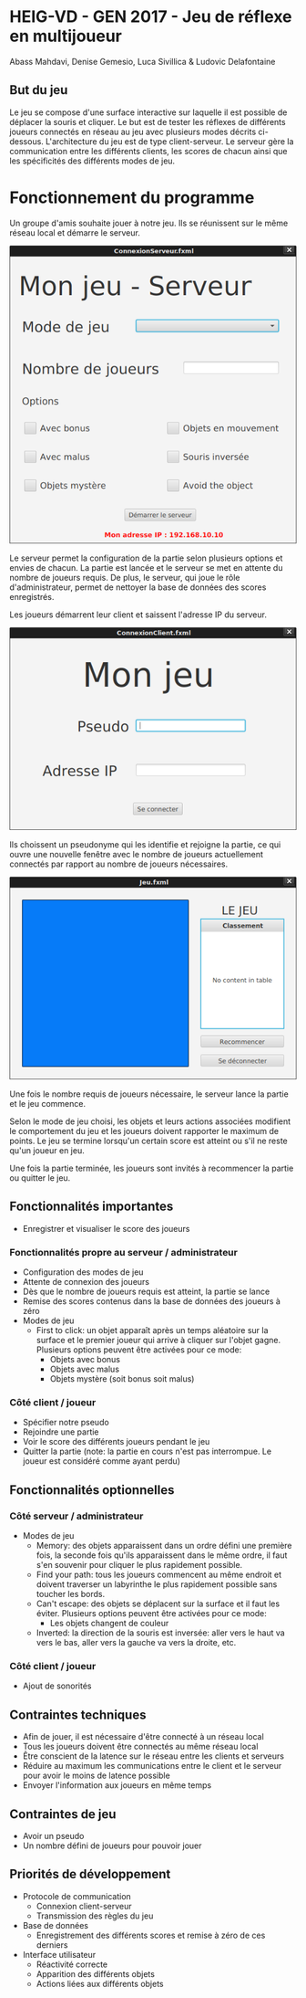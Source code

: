 # HEIG-VD - GEN 2017 - Jeu de réflexe en multijoueur

Abass Mahdavi, Denise Gemesio, Luca Sivillica & Ludovic Delafontaine

## But du jeu
Le jeu se compose d'une surface interactive sur laquelle il est possible de déplacer la souris et cliquer. Le but est de tester les réflexes de différents joueurs connectés en réseau au jeu avec plusieurs modes décrits ci-dessous. L'architecture du jeu est de type client-serveur. Le serveur gère la communication entre les différents clients, les scores de chacun ainsi que les spécificités des différents modes de jeu.

# Fonctionnement du programme
Un groupe d'amis souhaite jouer à notre jeu. Ils se réunissent sur le même réseau local et démarre le serveur.

![Interface du serveur](Mockups/Serveur.png)

Le serveur permet la configuration de la partie selon plusieurs options et envies de chacun. La partie est lancée et le serveur se met en attente du nombre de joueurs requis. De plus, le serveur, qui joue le rôle d'administrateur, permet de nettoyer la base de données des scores enregistrés.

Les joueurs démarrent leur client et saissent l'adresse IP du serveur.

![Interface du client](Mockups/Connexion.png)

Ils choissent un pseudonyme qui les identifie et rejoigne la partie, ce qui ouvre une nouvelle fenêtre avec le nombre de joueurs actuellement connectés par rapport au nombre de joueurs nécessaires.

![Interface de jeu](Mockups/Jeu.png)

Une fois le nombre requis de joueurs nécessaire, le serveur lance la partie et le jeu commence.

Selon le mode de jeu choisi, les objets et leurs actions associées modifient le comportement du jeu et les joueurs doivent rapporter le maximum de points. Le jeu se termine lorsqu'un certain score est atteint ou s'il ne reste qu'un joueur en jeu.

Une fois la partie terminée, les joueurs sont invités à recommencer la partie ou quitter le jeu.

## Fonctionnalités importantes
* Enregistrer et visualiser le score des joueurs

### Fonctionnalités propre au serveur / administrateur
* Configuration des modes de jeu
* Attente de connexion des joueurs
* Dès que le nombre de joueurs requis est atteint, la partie se lance
* Remise des scores contenus dans la base de données des joueurs à zéro
* Modes de jeu
    * First to click: un objet apparaît après un temps aléatoire sur la surface et le premier joueur qui arrive à cliquer sur l'objet gagne. Plusieurs options peuvent être activées pour ce mode:
        * Objets avec bonus
        * Objets avec malus
        * Objets mystère \(soit bonus soit malus\)

### Côté client / joueur
* Spécifier notre pseudo
* Rejoindre une partie
* Voir le score des différents joueurs pendant le jeu
* Quitter la partie (note: la partie en cours n'est pas interrompue. Le joueur est considéré comme ayant perdu)

## Fonctionnalités optionnelles
### Côté serveur / administrateur
* Modes de jeu
    * Memory: des objets apparaissent dans un ordre défini une première fois, la seconde fois qu'ils apparaissent dans le même ordre, il faut s'en souvenir pour cliquer le plus rapidement possible.
    * Find your path: tous les joueurs commencent au même endroit et doivent traverser un labyrinthe le plus rapidement possible sans toucher les bords.
    * Can't escape: des objets se déplacent sur la surface et il faut les éviter. Plusieurs options peuvent être activées pour ce mode:
        * Les objets changent de couleur
    * Inverted: la direction de la souris est inversée: aller vers le haut va vers le bas, aller vers la gauche va vers la droite, etc.

### Côté client / joueur
* Ajout de sonorités

## Contraintes techniques
* Afin de jouer, il est nécessaire d'être connecté à un réseau local
* Tous les joueurs doivent être connectés au même réseau local
* Être conscient de la latence sur le réseau entre les clients et serveurs
* Réduire au maximum les communications entre le client et le serveur pour avoir le moins de latence possible
* Envoyer l'information aux joueurs en même temps

## Contraintes de jeu
* Avoir un pseudo
* Un nombre défini de joueurs pour pouvoir jouer

## Priorités de développement
* Protocole de communication
    * Connexion client-serveur
    * Transmission des règles du jeu
* Base de données
    * Enregistrement des différents scores et remise à zéro de ces derniers
* Interface utilisateur
    * Réactivité correcte
    * Apparition des différents objets
    * Actions liées aux différents objets
